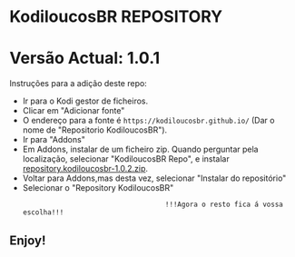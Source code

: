 # KodiloucosBR REPOSITORY
# Versão Actual: 1.0.1

Instruções para a adição deste repo:


<p align="left">
  <ul>
    <li>Ir para o Kodi gestor de ficheiros.</li>
    <li>Clicar em "Adicionar fonte"</li>
    <li>O endereço para a fonte é <code>https://kodiloucosbr.github.io/</code> (Dar o nome de "Repositorio KodiloucosBR").</li>
    <li>Ir para "Addons"</li>
    <li>Em Addons, instalar de um ficheiro zip. Quando perguntar pela localização, selecionar "KodiloucosBR Repo", e instalar <a href="repository.kodiloucosbr-1.0.2.zip">repository.kodiloucosbr-1.0.2.zip</a>.</li>
    <li>Voltar para Addons,mas desta vez, selecionar "Instalar do repositório"</li>
    <li>Selecionar o "Repository KodiloucosBR"</li>
    
                                       !!!Agora o resto fica á vossa escolha!!!
  </ul>
</p>

## Enjoy!